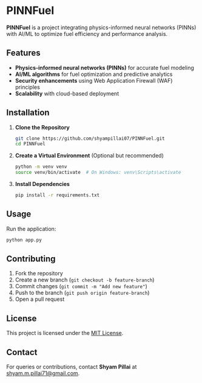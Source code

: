 # PINNFuel

**PINNFuel** is a project integrating physics-informed neural networks (PINNs) with AI/ML to optimize fuel efficiency and performance analysis.

## Features
- **Physics-informed neural networks (PINNs)** for accurate fuel modeling
- **AI/ML algorithms** for fuel optimization and predictive analytics
- **Security enhancements** using Web Application Firewall (WAF) principles
- **Scalability** with cloud-based deployment

## Installation

1. **Clone the Repository**
   ```sh
   git clone https://github.com/shyampillai07/PINNFuel.git
   cd PINNFuel
   ```

2. **Create a Virtual Environment** (Optional but recommended)
   ```sh
   python -m venv venv
   source venv/bin/activate  # On Windows: venv\Scripts\activate
   ```

3. **Install Dependencies**
   ```sh
   pip install -r requirements.txt
   ```

## Usage

Run the application:
```sh
python app.py
```

## Contributing

1. Fork the repository
2. Create a new branch (`git checkout -b feature-branch`)
3. Commit changes (`git commit -m "Add new feature"`)
4. Push to the branch (`git push origin feature-branch`)
5. Open a pull request

## License
This project is licensed under the [MIT License](LICENSE).

## Contact
For queries or contributions, contact **Shyam Pillai** at [shyam.m.pillai71@gmail.com](mailto:shyam.m.pillai71@gmail.com).
